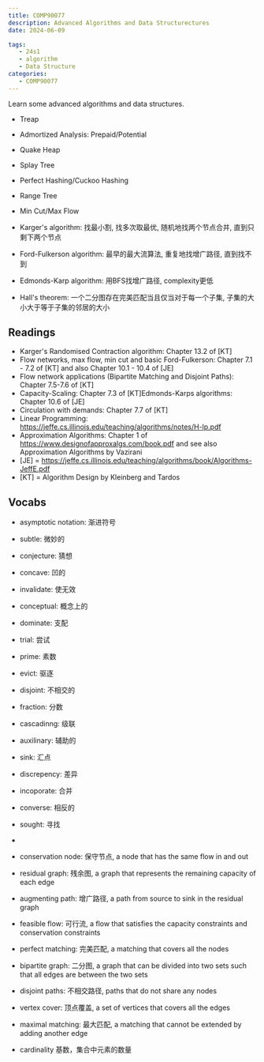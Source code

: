 ```yaml
---
title: COMP90077
description: Advanced Algorithms and Data Structurectures
date: 2024-06-09

tags:
   - 24s1
   - algorithm
   - Data Structure
categories:
   - COMP90077
---
```




Learn some advanced algorithms and data structures.

- Treap
- Admortized Analysis: Prepaid/Potential
- Quake Heap
- Splay Tree
- Perfect Hashing/Cuckoo Hashing
- Range Tree

- Min Cut/Max Flow
- Karger's algorithm: 找最小割, 找多次取最优, 随机地找两个节点合并, 直到只剩下两个节点
- Ford-Fulkerson algorithm: 最早的最大流算法, 重复地找增广路径, 直到找不到
- Edmonds-Karp algorithm: 用BFS找增广路径, complexity更低
- Hall's theorem: 一个二分图存在完美匹配当且仅当对于每一个子集, 子集的大小大于等于子集的邻居的大小


## Readings

- Karger's Randomised Contraction algorithm: Chapter 13.2 of [KT]
- Flow networks, max flow, min cut and basic Ford-Fulkerson: Chapter 7.1 - 7.2 of [KT] and also Chapter 10.1 - 10.4 of [JE]
- Flow network applications (Bipartite Matching and Disjoint Paths): Chapter 7.5-7.6 of [KT]
- Capacity-Scaling: Chapter 7.3 of [KT]Edmonds-Karps algorithms: Chapter 10.6 of [JE]
- Circulation with demands: Chapter 7.7 of [KT]
- Linear Programming: https://jeffe.cs.illinois.edu/teaching/algorithms/notes/H-lp.pdf
- Approximation Algorithms: Chapter 1 of https://www.designofapproxalgs.com/book.pdf and see also Approximation Algorithms by Vazirani
- [JE] = https://jeffe.cs.illinois.edu/teaching/algorithms/book/Algorithms-JeffE.pdf
- [KT] = Algorithm Design by Kleinberg and Tardos
 


## Vocabs

- asymptotic notation: 渐进符号
- subtle: 微妙的
- conjecture: 猜想
- concave: 凹的
- invalidate: 使无效
- conceptual: 概念上的
- dominate: 支配
- trial: 尝试
- prime: 素数
- evict: 驱逐
- disjoint: 不相交的
- fraction: 分数
- cascadinng: 级联
- auxilinary: 辅助的
- sink: 汇点
- discrepency: 差异
- incoporate: 合并
- converse: 相反的
- sought: 寻找
- 
- conservation node: 保守节点, a node that has the same flow in and out
- residual graph: 残余图, a graph that represents the remaining capacity of each edge
- augmenting path: 增广路径, a path from source to sink in the residual graph
- feasible flow: 可行流, a flow that satisfies the capacity constraints and conservation constraints

- perfect matching: 完美匹配, a matching that covers all the nodes
- bipartite graph: 二分图, a graph that can be divided into two sets such that all edges are between the two sets

- disjoint paths: 不相交路径, paths that do not share any nodes

- vertex cover: 顶点覆盖, a set of vertices that covers all the edges
- maximal matching: 最大匹配, a matching that cannot be extended by adding another edge

- cardinality 基数，集合中元素的数量